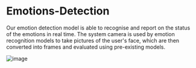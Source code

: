# Emotions-Detection
 Our emotion detection model is able to recognise and report on the status of the emotions in real time. The system camera is used by emotion recognition models to take pictures of the user's face, which are then converted into frames and evaluated using pre-existing models.

![image](https://user-images.githubusercontent.com/99490869/206472159-3f19e5fb-f189-41f4-b960-9a437babeb38.png)
